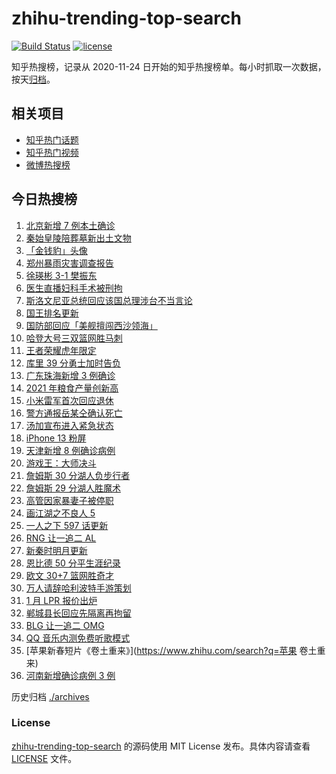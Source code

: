 # zhihu-trending-top-search

[![Build Status](https://github.com/justjavac/zhihu-trending-top-search/workflows/ci/badge.svg?branch=main)](https://github.com/justjavac/zhihu-trending-top-search/actions)
[![license](https://img.shields.io/github/license/justjavac/zhihu-trending-top-search)](https://github.com/justjavac/zhihu-trending-top-search/blob/main/LICENSE)

知乎热搜榜，记录从 2020-11-24 日开始的知乎热搜榜单。每小时抓取一次数据，按天[归档](./archives)。

## 相关项目

- [知乎热门话题](https://github.com/justjavac/zhihu-trending-hot-questions)
- [知乎热门视频](https://github.com/justjavac/zhihu-trending-hot-video)
- [微博热搜榜](https://github.com/justjavac/weibo-trending-hot-search)

## 今日热搜榜

<!-- BEGIN -->
<!-- 最后更新时间 Sat Jan 22 2022 17:12:24 GMT+0800 (China Standard Time) -->

1. [北京新增 7 例本土确诊](https://www.zhihu.com/search?q=北京疫情)
1. [秦始皇陵陪葬墓新出土文物](https://www.zhihu.com/search?q=秦始皇陵)
1. [「金钱豹」头像](https://www.zhihu.com/search?q=金钱豹头像)
1. [郑州暴雨灾害调查报告](https://www.zhihu.com/search?q=郑州720特大暴雨)
1. [徐瑛彬 3-1 樊振东](https://www.zhihu.com/search?q=樊振东)
1. [医生直播妇科手术被刑拘](https://www.zhihu.com/search?q=医生直播妇科手术)
1. [斯洛文尼亚总统回应该国总理涉台不当言论](https://www.zhihu.com/search?q=斯洛文尼亚)
1. [国王排名更新](https://www.zhihu.com/search?q=国王排名)
1. [国防部回应「美舰擅闯西沙领海」](https://www.zhihu.com/search?q=国防部回应)
1. [哈登大号三双篮网胜马刺](https://www.zhihu.com/search?q=篮网)
1. [王者荣耀虎年限定](https://www.zhihu.com/search?q=王者荣耀虎年限定)
1. [库里 39 分勇士加时告负](https://www.zhihu.com/search?q=勇士)
1. [广东珠海新增 3 例确诊](https://www.zhihu.com/search?q=广东疫情)
1. [2021 年粮食产量创新高](https://www.zhihu.com/search?q=2021粮食产量)
1. [小米雷军首次回应退休](https://www.zhihu.com/search?q=雷军退休)
1. [警方通报岳某仝确认死亡](https://www.zhihu.com/search?q=警方通报打工寻子)
1. [汤加宣布进入紧急状态](https://www.zhihu.com/search?q=汤加)
1. [iPhone 13 粉屏](https://www.zhihu.com/search?q=iPhone13粉屏)
1. [天津新增 8 例确诊病例](https://www.zhihu.com/search?q=天津疫情)
1. [游戏王：大师决斗](https://www.zhihu.com/search?q=游戏王)
1. [詹姆斯 30 分湖人负步行者](https://www.zhihu.com/search?q=湖人)
1. [詹姆斯 29 分湖人胜魔术](https://www.zhihu.com/search?q=湖人)
1. [高管因家暴妻子被停职](https://www.zhihu.com/search?q=高管家暴)
1. [画江湖之不良人 5](https://www.zhihu.com/search?q=不良人)
1. [一人之下 597 话更新](https://www.zhihu.com/search?q=一人之下)
1. [RNG 让一追二 AL](https://www.zhihu.com/search?q=rng)
1. [新秦时明月更新](https://www.zhihu.com/search?q=新秦时明月)
1. [恩比德 50 分平生涯纪录](https://www.zhihu.com/search?q=恩比德)
1. [欧文 30+7 篮网胜奇才](https://www.zhihu.com/search?q=篮网)
1. [万人请辞哈利波特手游策划](https://www.zhihu.com/search?q=请辞哈利波特策划)
1. [1 月 LPR 报价出炉](https://www.zhihu.com/search?q=LPR)
1. [郸城县长回应先隔离再拘留](https://www.zhihu.com/search?q=河南周口返乡)
1. [BLG 让一追二 OMG](https://www.zhihu.com/search?q=blg)
1. [QQ 音乐内测免费听歌模式](https://www.zhihu.com/search?q=QQ音乐免费听歌)
1. [苹果新春短片《卷土重来》](https://www.zhihu.com/search?q=苹果 卷土重来)
1. [河南新增确诊病例 3 例](https://www.zhihu.com/search?q=河南疫情)

<!-- END -->

历史归档 [./archives](./archives)

### License

[zhihu-trending-top-search](https://github.com/justjavac/zhihu-trending-top-search)
的源码使用 MIT License 发布。具体内容请查看 [LICENSE](./LICENSE) 文件。
